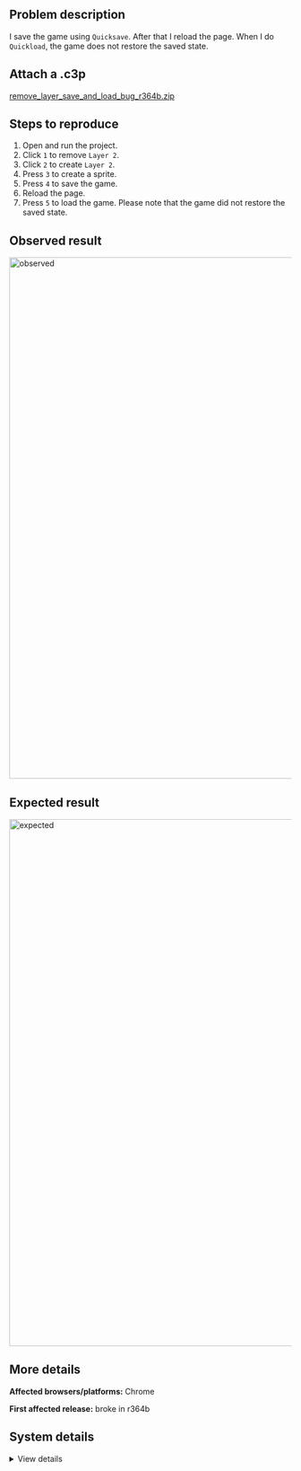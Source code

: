 ## Problem description

I save the game using `Quicksave`. After that I reload the page. When I do `Quickload`, the game does not restore the saved state.

## Attach a .c3p

[remove_layer_save_and_load_bug_r364b.zip](https://github.com/WilsonPercival/WilsonPercival/files/13192433/remove_layer_save_and_load_bug_r364b.zip)

## Steps to reproduce

1. Open and run the project.
2. Click `1` to remove `Layer 2`.
3. Click `2` to create `Layer 2`.
3. Press `3` to create a sprite.
4. Press `4` to save the game.
5. Reload the page.
6. Press `5` to load the game. Please note that the game did not restore the saved state.

## Observed result

<img width="929" alt="observed" src="https://github.com/WilsonPercival/WilsonPercival/assets/91274932/c2b1ff9e-6ab7-421f-82a3-01c89d974e70">

## Expected result

<img width="939" alt="expected" src="https://github.com/WilsonPercival/WilsonPercival/assets/91274932/bf1ffa50-b102-4231-8a7e-ef7ff0228459">

## More details



**Affected browsers/platforms:** Chrome

**First affected release:** broke in r364b

## System details

<details><summary>View details</summary>

Platform information
Product: Construct 3 r364 (beta)
Browser: Chrome 118.0.5993.89
Browser engine: Chromium
Context: browser
Operating system: Windows 11
Device type: desktop
Device pixel ratio: 1.5
Logical CPU cores: 16
Approx. device memory: 8 GB
User agent: Mozilla/5.0 (Windows NT 10.0; Win64; x64) AppleWebKit/537.36 (KHTML, like Gecko) Chrome/118.0.0.0 Safari/537.36
Language setting: en-US

Local storage
Storage quota (approx): 283 gb
Storage usage (approx): 876 mb (0.3%)
Persistant storage: Yes

Browser support notes
This list contains missing features that are not required, but could improve performance or user experience if supported.

Nothing is missing. Everything is OK!
WebGL information
Version string: WebGL 2.0 (OpenGL ES 3.0 Chromium)
Numeric version: 2
Supports NPOT textures: yes
Supports GPU profiling: no
Supports highp precision: yes
Vendor: Google Inc. (AMD)
Renderer: ANGLE (AMD, AMD Radeon(TM) Graphics (0x00001638) Direct3D11 vs_5_0 ps_5_0, D3D11)
Major performance caveat: no
Maximum texture size: 16384
Point size range: 1 to 1024
Extensions:

EXT_color_buffer_float
EXT_color_buffer_half_float
EXT_disjoint_timer_query_webgl2
EXT_float_blend
EXT_texture_compression_bptc
EXT_texture_compression_rgtc
EXT_texture_filter_anisotropic
EXT_texture_norm16
KHR_parallel_shader_compile
OES_draw_buffers_indexed
OES_texture_float_linear
OVR_multiview2
WEBGL_compressed_texture_s3tc
WEBGL_compressed_texture_s3tc_srgb
WEBGL_debug_renderer_info
WEBGL_debug_shaders
WEBGL_lose_context
WEBGL_multi_draw
WEBGL_provoking_vertex
Audio information
System sample rate: 48000 Hz
Output channels: 2
Output interpretation: speakers
Supported decode formats:

WebM Opus (audio/webm; codecs=opus)
Ogg Opus (audio/ogg; codecs=opus)
WebM Vorbis (audio/webm; codecs=vorbis)
Ogg Vorbis (audio/ogg; codecs=vorbis)
MPEG-4 AAC (audio/mp4; codecs=mp4a.40.5)
MP3 (audio/mpeg)
FLAC (audio/flac)
PCM WAV (audio/wav; codecs=1)
Supported encode formats:

WebM Opus (audio/webm; codecs=opus)
Video information
Supported decode formats:

WebM AV1 (video/webm; codecs=av01.0.00M.08)
MP4 AV1 (video/mp4; codecs=av01.0.00M.08)
WebM VP9 (video/webm; codecs=vp9)
WebM VP8 (video/webm; codecs=vp8)
H.265 (video/mp4; codecs=hev1.1.2.L93.B0)
H.264 (video/mp4; codecs=avc1.42E01E)
Supported encode formats:

WebM AV1 (video/webm; codecs=av1)
WebM VP9 (video/webm; codecs=vp9)
WebM VP8 (video/webm; codecs=vp8)

</details>
